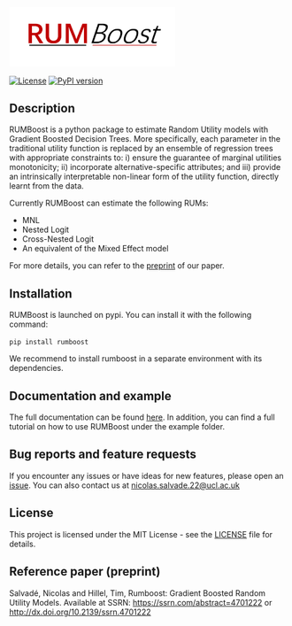 <img src="logo/rumboost_logo.png" width="300">

[![License](https://img.shields.io/badge/License-MIT-blue.svg)](https://opensource.org/licenses/MIT) [![PyPI version](https://badge.fury.io/py/mylibrary.svg)](https://badge.fury.io/py/rumboost)


## Description

RUMBoost is a python package to estimate Random Utility models with Gradient Boosted Decision Trees. More specifically, each parameter in the traditional utility function is replaced by an ensemble of regression trees with appropriate constraints to: i) ensure the guarantee of marginal utilities monotonicity; ii) incorporate alternative-specific attributes; and iii) provide an intrinsically interpretable non-linear form of the utility function, directly learnt from the data.

Currently RUMBoost can estimate the following RUMs:

- MNL
- Nested Logit
- Cross-Nested Logit
- An equivalent of the Mixed Effect model

For more details, you can refer to the [preprint](https://papers.ssrn.com/sol3/papers.cfm?abstract_id=4701222) of our paper.

## Installation

RUMBoost is launched on pypi. You can install it with the following command:

`pip install rumboost`

We recommend to install rumboost in a separate environment with its dependencies.

## Documentation and example
The full documentation can be found [here](https://rumboost.readthedocs.io/en/latest/). In addition, you can find a full tutorial on how to use RUMBoost under the example folder.

## Bug reports and feature requests
If you encounter any issues or have ideas for new features, please open an [issue](https://github.com/NicoSlvd/rumboost/issues). You can also contact us at nicolas.salvade.22@ucl.ac.uk

## License
This project is licensed under the MIT License - see the [LICENSE](LICENSE.txt) file for details.

## Reference paper (preprint)

Salvadé, Nicolas and Hillel, Tim, Rumboost: Gradient Boosted Random Utility Models. Available at SSRN: https://ssrn.com/abstract=4701222 or http://dx.doi.org/10.2139/ssrn.4701222